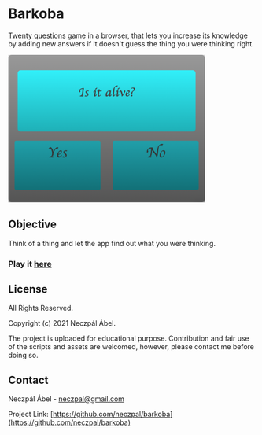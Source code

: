 # Barkoba

[Twenty questions](https://en.wikipedia.org/wiki/Twenty_questions)
game in a browser, that lets you increase its knowledge
by adding new answers if it doesn't guess the thing you 
were thinking right.

<p float="left">
    <img src="https://github.com/neczpal/barkoba/raw/master/screenshot.png" width="400" />
</p>

## Objective
Think of a thing and let the app find out what you were thinking.

### Play it [here](https://barkoba-guess-what.herokuapp.com)



## License

All Rights Reserved.

Copyright (c) 2021 Neczpál Ábel.

The project is uploaded for educational purpose.
Contribution and fair use of the scripts and assets are welcomed,
however, please contact me before doing so.


## Contact

Neczpál Ábel - [neczpal@gmail.com](mailto:neczpal@gmail.com)

Project Link: [https://github.com/neczpal/barkoba](https://github.com/neczpal/barkoba)